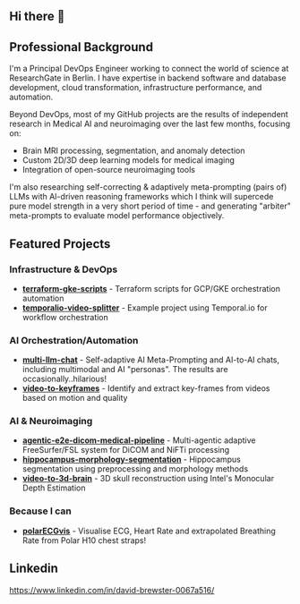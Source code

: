 ## Hi there 👋

## Professional Background
I'm a Principal DevOps Engineer working to connect the world of science at ResearchGate in Berlin. I have expertise in backend software and database development, cloud transformation, infrastructure performance, and automation. 

Beyond DevOps, most of my GitHub projects are the results of independent research in Medical AI and neuroimaging over the last few months, focusing on:
- Brain MRI processing, segmentation, and anomaly detection
- Custom 2D/3D deep learning models for medical imaging
- Integration of open-source neuroimaging tools
  
I'm also researching self-correcting & adaptively meta-prompting (pairs of) LLMs with AI-driven reasoning frameworks which I think will supercede pure model strength in a very short period of time - and generating "arbiter" meta-prompts to evaluate model performance objectively.

## Featured Projects

### Infrastructure & DevOps
- **[terraform-gke-scripts](https://github.com/davidj-brewster/terraform-gke-scripts)** - Terraform scripts for GCP/GKE orchestration automation
- **[temporalio-video-splitter](https://github.com/davidj-brewster/temporalio-video-splitter)** - Example project using Temporal.io for workflow orchestration

### AI Orchestration/Automation
- **[multi-llm-chat](https://github.com/davidj-brewster/multi-llm-chat)** - Self-adaptive AI Meta-Prompting and AI-to-AI chats, including multimodal and AI "personas". The results are occasionally..hilarious!
- **[video-to-keyframes](https://github.com/davidj-brewster/video-to-keyframes)** - Identify and extract key-frames from videos based on motion and quality

### AI & Neuroimaging
- **[agentic-e2e-dicom-medical-pipeline](https://github.com/davidj-brewster/agentic-e2e-dicom-medical-pipeline)** - Multi-agentic adaptive FreeSurfer/FSL system for DiCOM and NiFTi processing
- **[hippocampus-morphology-segmentation](https://github.com/davidj-brewster/hippocampus-morphology-segmentation)** - Hippocampus segmentation using preprocessing and morphology methods
- **[video-to-3d-brain](https://github.com/davidj-brewster/video-to-3d-brain)** - 3D skull reconstruction using Intel's Monocular Depth Estimation

### Because I can
- **[polarECGvis](https://github.com/davidj-brewster/polarecgvis)** - Visualise ECG, Heart Rate and extrapolated Breathing Rate from Polar H10 chest straps!

## Linkedin

https://www.linkedin.com/in/david-brewster-0067a516/
